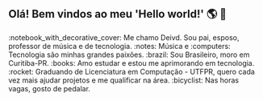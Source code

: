 ## Olá! Bem vindos ao meu 'Hello world!' :earth_americas: 👋

<p>
	:notebook_with_decorative_cover: Me chamo Deivd. Sou pai, esposo, professor de música e de tecnologia.
    :notes: Música e :computers: Tecnologia são minhas grandes paixões.
    :brazil: Sou Brasileiro, moro em Curitiba-PR.
    :books: Amo estudar e estou me aprimorando em tecnologia.
    :rocket: Graduando de Licenciatura em Computação - UTFPR, quero cada vez mais ajudar projetos e me qualificar na área.
    :bicyclist: Nas horas vagas, gosto de pedalar.
</p>




<!--
**DeividEDU/DeividEDU** is a ✨ _special_ ✨ repository because its `README.md` (this file) appears on your GitHub profile.

Here are some ideas to get you started:

- 🔭 I’m currently working on ...
- 🌱 I’m currently learning ...
- 👯 I’m looking to collaborate on ...
- 🤔 I’m looking for help with ...
- 💬 Ask me about ...
- 📫 How to reach me: ...
- 😄 Pronouns: ...
- ⚡ Fun fact: ...
-->
